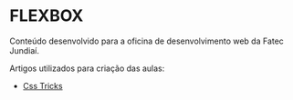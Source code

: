 # FLEXBOX
Conteúdo desenvolvido para a oficina de desenvolvimento web da Fatec Jundiaí.

Artigos utilizados para criação das aulas:
+ [Css Tricks](https://css-tricks.com/snippets/css/a-guide-to-flexbox/ "Clique para acessar")
